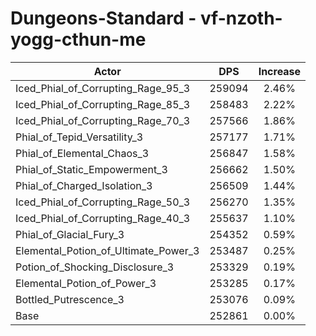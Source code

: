 # Dungeons-Standard - vf-nzoth-yogg-cthun-me
| Actor | DPS | Increase |
|---|:---:|:---:|
|Iced_Phial_of_Corrupting_Rage_95_3|259094|2.46%|
|Iced_Phial_of_Corrupting_Rage_85_3|258483|2.22%|
|Iced_Phial_of_Corrupting_Rage_70_3|257566|1.86%|
|Phial_of_Tepid_Versatility_3|257177|1.71%|
|Phial_of_Elemental_Chaos_3|256847|1.58%|
|Phial_of_Static_Empowerment_3|256662|1.50%|
|Phial_of_Charged_Isolation_3|256509|1.44%|
|Iced_Phial_of_Corrupting_Rage_50_3|256270|1.35%|
|Iced_Phial_of_Corrupting_Rage_40_3|255637|1.10%|
|Phial_of_Glacial_Fury_3|254352|0.59%|
|Elemental_Potion_of_Ultimate_Power_3|253487|0.25%|
|Potion_of_Shocking_Disclosure_3|253329|0.19%|
|Elemental_Potion_of_Power_3|253285|0.17%|
|Bottled_Putrescence_3|253076|0.09%|
|Base|252861|0.00%|
